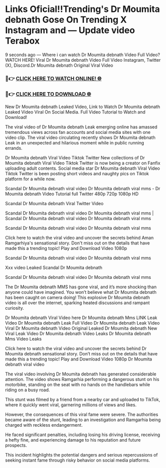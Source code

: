 # Links Oficial!!Trending's Dr Moumita debnath Gose On Trending X Instagram and — Update video Terabox

9 seconds ago — Where i can watch Dr Moumita debnath Video Full Video? WATCH HERE! Viral Dr Moumita debnath Video Full Video Instagram, Twitter (X), Discord.Dr Moumita debnath Original Viral Video

### 🔴👉 [CLICK HERE TO WATCH ONLINE! 🌐](https://nioki.today/viral-leaked-video-watch-free-online/)

### 🔴👉 [CLICK HERE TO DOWNLOAD 🌐](https://nioki.today/viral-leaked-video-watch-free-online/)

New Dr Moumita debnath Leaked Video, Link to Watch Dr Moumita debnath Leaked Video Viral On Social Media. Full Video Tutorial to Watch and Download!

The viral video of Dr Moumita debnath Leak emerging online has amassed tremendous views across fan accounts and social media sites with one video clip. The viral video circulating recently shows Dr Moumita debnath Leak in an unexpected and hilarious moment while in public running errands.

Dr Moumita debnath Viral Video Tiktok Twitter New collections of Dr Moumita debnath Viral Video Tiktok Twitter is now being a creator on Fanfix uploading adult contents. Social media star Dr Moumita debnath Viral Video Tiktok Twitter is been posting short videos and naughty pics on Tiktok platform for a while now.

Scandal Dr Moumita debnath viral video Dr Moumita debnath viral mms - Dr Moumita debnath Video Tutorial full Twitter 480p 720p 1080p HD

Scandal Dr Moumita debnath Viral Twitter Video

Scandal Dr Moumita debnath viral video Dr Moumita debnath viral mms | Scandal Dr Moumita debnath viral video Dr Moumita debnath viral mms

Scandal Dr Moumita debnath viral video Dr Moumita debnath viral mms

Click here to watch the viral video and uncover the secrets behind Aman Ramgarhiya's sensational story. Don't miss out on the details that have made this a trending topic! Play and Download Video 1080p

Scandal Dr Moumita debnath viral video Dr Moumita debnath viral mms

Xxx video Leaked Scandal Dr Moumita debnath

Scandal Dr Moumita debnath viral video Dr Moumita debnath viral mms

The Dr Moumita debnath MMS has gone viral, and it’s more shocking than anyone could have imagined. You won’t believe what Dr Moumita debnath has been caught on camera doing! This explosive Dr Moumita debnath video is all over the internet, sparking heated discussions and rampant curiosity.

Dr Moumita debnath Viral Video here Dr Moumita debnath Mms LINK Leak Video Dr Moumita debnath Leak Full Video Dr Moumita debnath Leak Video Viral Dr Moumita debnath Video Original Leaked Dr Moumita debnath New Viral Leak Video Dr Moumita debnath Video Leaks Dr Moumita debnath Mms Video Leaks

Click here to watch the viral video and uncover the secrets behind Dr Moumita debnath sensational story. Don’t miss out on the details that have made this a trending topic! Play and Download Video 1080p Dr Moumita debnath viral video

The viral video involving Dr Moumita debnath has generated considerable attention. The video shows Ramgarhia performing a dangerous stunt on his motorbike, standing on the seat with no hands on the handlebars while riding on a busy road.

This stunt was filmed by a friend from a nearby car and uploaded to TikTok, where it quickly went viral, garnering millions of views and likes.

However, the consequences of this viral fame were severe. The authorities became aware of the stunt, leading to an investigation and Ramgarhia being charged with reckless endangerment.

He faced significant penalties, including losing his driving license, receiving a hefty fine, and experiencing damage to his reputation and future prospects.

This incident highlights the potential dangers and serious repercussions of seeking instant fame through risky behavior on social media platforms.

